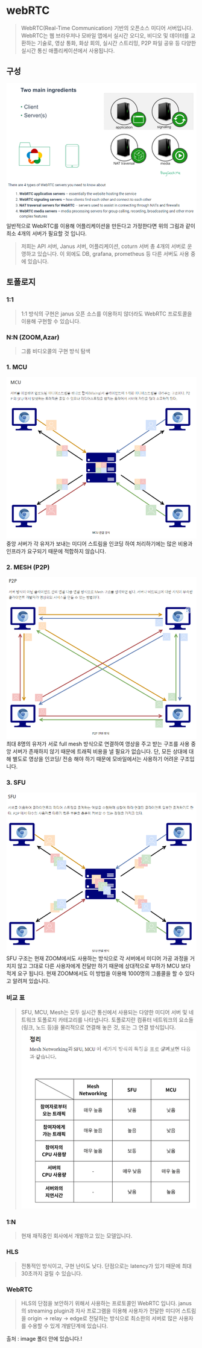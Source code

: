 # webRTC

> WebRTC(Real-Time Communication) 기반의 오픈소스 미디어 서버입니다. WebRTC는 웹 브라우저나 모바일 앱에서 실시간 오디오, 비디오 및 데이터를 교환하는 기술로, 영상 통화, 화상 회의, 실시간 스트리밍, P2P 파일 공유 등 다양한 실시간 통신 애플리케이션에서 사용됩니다.

## 구성
![Alt text](image/image-5.png)
일반적으로 WebRTC를 이용해 어플리케이션을 만든다고 가정한다면 
위의 그림과 같이 최소 4개의 서버가 필요할 것 입니다.

> 저희는 API 서버, Janus 서버, 어플리케이션, coturn 서버 총 4개의 서버로 운영하고 있습니다.
이 외에도 DB, grafana, prometheus 등 다른 서버도 사용 중에 있습니다.


## 토폴로지

### 1:1 
> 1:1 방식의 구현은 janus 오픈 소스를 이용하지 않더라도 WebRTC 프로토콜을 이용해 구현할 수 있습니다.

### N:N (ZOOM,Azar)

> 그룹 비디오콜의 구현 방식 탐색  
### 1. MCU   
![Alt text](image/image-2.png)
중앙 서버가 각 유저가 보내는 미디어 스트림을 인코딩 하여 처리하기에는 많은 비용과 인프라가 요구되기 때문에 적합하지 않습니다.

   
### 2. MESH (P2P)
![Alt text](image/image-4.png)
최대 8명의 유저가 서로 full mesh 방식으로 연결하여 영상을 주고 받는 구조를 사용
중앙 서버가 존재하지 않기 때문에 트래픽 비용을 낼 필요가 없습니다. 
단, 모든 상대에 대해 별도로 영상을 인코딩/ 전송 해야 하기 때문에 모바일에서는 사용하기 어려운 구조입니다.

### 3. SFU 
![Alt text](image/image-3.png)
SFU 구조는 현재 ZOOM에서도 사용하는 방식으로 각 서버에서 미디어 가공 과정을 거치지 않고 그대로 다른 사용자에게 전달만 하기 때문에 상대적으로 부하가 MCU 보다 적게 요구 됩니다.
현재 ZOOM에서도 이 방법을 이용해 1000명의 그룹콜을 할 수 있다고 알려져 있습니다.

### 비교 표
> SFU, MCU, Mesh는 모두 실시간 통신에서 사용되는 다양한 미디어 서버 및 네트워크 토폴로지 카테고리를 나타냅니다.
토폴로지란 컴퓨터 네트워크의 요소들(링크, 노드 등)을 물리적으로 연결해 놓은 것, 또는 그 연결 방식입니다.
![Alt text](image/image.png)

### 1:N 
> 현재 재직중인 회사에서 개발하고 있는 모델입니다.

### HLS 
> 전통적인 방식이고, 구현 난이도 낮다. 단점으로는 latency가 있기 때문에 최대 30초까지 걸릴 수 있습니다.

### WebRTC
> HLS의 단점을 보안하기 위해서 사용하는 프로토콜인 WebRTC 입니다.
janus의 streaming plugin과 자사 프로그램을 이용해 사용자가 전달한 미디어 스트림을 origin -> relay -> edge로 전달하는 방식으로 최소한의 서버로 많은 사용자를 수용할 수 있게 개발단계에 있습니다.

출처 : image 폴더 안에 있습니다.!